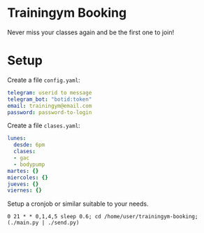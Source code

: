 # Trainingym Booking

Never miss your classes again and be the first one to join!

# Setup

Create a file `config.yaml`:

```yaml
telegram: userid to message
telegram_bot: "botid:token"
email: trainingym@email.com
password: password-to-login
```

Create a file `clases.yaml`:

```yaml
lunes:
  desde: 6pm
  clases:
  - gac
  - bodypump
martes: {}
miercoles: {}
jueves: {}
viernes: {}
```

Setup a cronjob or similar suitable to your needs.

```
0 21 * * 0,1,4,5 sleep 0.6; cd /home/user/trainingym-booking; (./main.py | ./send.py)
```
